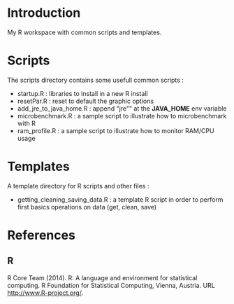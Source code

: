 Introduction
============

My R workspace with common scripts and templates.

Scripts
=======

The scripts directory contains some usefull common scripts :

-   startup.R : libraries to install in a new R install
-   resetPar.R : reset to default the graphic options
-   add\_jre\_to\_java\_home.R : append "jre"" at the **JAVA\_HOME** env
    variable
-   microbenchmark.R : a sample script to illustrate how to
    microbenchmark with R
-   ram\_profile.R : a sample script to illustrate how to monitor
    RAM/CPU usage

Templates
=========

A template directory for R scripts and other files :

-   getting\_cleaning\_saving\_data.R : a template R script in order to
    perform first basics operations on data (get, clean, save)

References
==========

R
-

R Core Team (2014). R: A language and environment for statistical
computing. R Foundation for Statistical Computing, Vienna, Austria. URL
<http://www.R-project.org/>.
